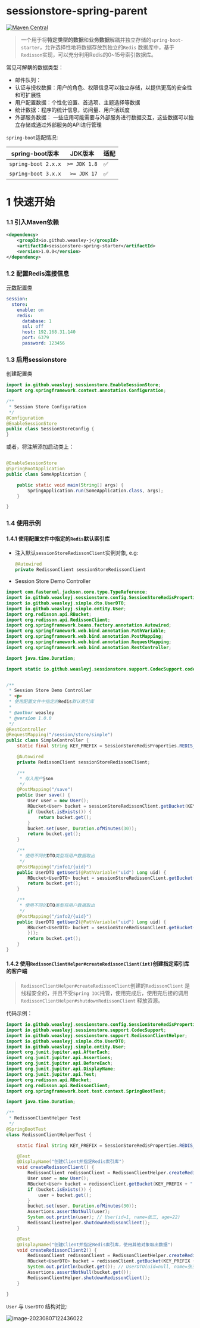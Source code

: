 # sessionstore-spring-parent

[![Maven Central](https://img.shields.io/maven-central/v/io.github.weasley-j/sessionstore-spring-starter)](https://search.maven.org/artifact/io.github.weasley-j/sessionstore-spring-starter)

> 一个用于将**特定类型的数据**和**业务数据**解耦并独立存储的`spring-boot-starter`，允许选择性地将数据存放到独立的`Redis`
> 数据库中，基于`Redisson`实现，可以充分利用Redis的0~15号索引数据库。



常见可解耦的数据类型：

- 邮件队列：
- 认证与授权数据：用户的角色、权限信息可以独立存储，以提供更高的安全性和可扩展性
- 用户配置数据：个性化设置、首选项、主题选择等数据
- 统计数据：程序的统计信息，访问量、用户活跃度
- 外部服务数据： 一些应用可能需要与外部服务进行数据交互，这些数据可以独立存储或通过外部服务的API进行管理



`spring-boot`适配情况: 

| spring-boot版本       | JDK版本        | 适配 |
|---------------------|--------------|----|
| `spring-boot 2.x.x` | `>= JDK 1.8` | ✅  |
| `spring-boot 3.x.x` | ` >= JDK 17` | ✅  |



# 1 快速开始

### 1.1 引入Maven依赖

```xml
<dependency>
    <groupId>io.github.weasley-j</groupId>
    <artifactId>sessionstore-spring-starter</artifactId>
    <version>1.0.0</version>
</dependency>
```

### 1.2 配置Redis连接信息

[元数配置类](https://github.com/Weasley-J/sessionstore-spring-parent/blob/main/sessionstore-spring-starter/src/main/java/io/github/weasleyj/sessionstore/config/SessionStoreRedisProperties.java#L20-L69)

```yaml
session:
  store:
    enable: on
    redis:
      database: 1
      ssl: off
      host: 192.168.31.140
      port: 6379
      password: 123456
```

### 1.3 启用sessionstore

创建配置类

```java
import io.github.weasleyj.sessionstore.EnableSessionStore;
import org.springframework.context.annotation.Configuration;

/**
 * Session Store Configuration
 */
@Configuration
@EnableSessionStore
public class SessionStoreConfig {
}
```

或者，将注解添加启动类上：

```java

@EnableSessionStore
@SpringBootApplication
public class SomeApplication {

    public static void main(String[] args) {
        SpringApplication.run(SomeApplication.class, args);
    }

}
```

### 1.4 使用示例

#### 1.4.1 使用配置文件中指定的`Redis`默认索引库

- 注入默认`sessionStoreRedissonClient`实例对象, e.g:

  ```java
  @Autowired
  private RedissonClient sessionStoreRedissonClient
  ```

- Session Store Demo Controller

```java
import com.fasterxml.jackson.core.type.TypeReference;
import io.github.weasleyj.sessionstore.config.SessionStoreRedisProperties;
import io.github.weasleyj.simple.dto.UserDTO;
import io.github.weasleyj.simple.entity.User;
import org.redisson.api.RBucket;
import org.redisson.api.RedissonClient;
import org.springframework.beans.factory.annotation.Autowired;
import org.springframework.web.bind.annotation.PathVariable;
import org.springframework.web.bind.annotation.PostMapping;
import org.springframework.web.bind.annotation.RequestMapping;
import org.springframework.web.bind.annotation.RestController;

import java.time.Duration;

import static io.github.weasleyj.sessionstore.support.CodecSupport.codec;


/**
 * Session Store Demo Controller
 * <p>
 * 使用配置文件中指定的Redis默认索引库
 *
 * @author weasley
 * @version 1.0.0
 */
@RestController
@RequestMapping("/session/store/simple")
public class SimpleController {
    static final String KEY_PREFIX = SessionStoreRedisProperties.REDIS_KEY_PREFIX;

    @Autowired
    private RedissonClient sessionStoreRedissonClient;

    /**
     * 存入用户json
     */
    @PostMapping("/save")
    public User save() {
        User user = new User();
        RBucket<User> bucket = sessionStoreRedissonClient.getBucket(KEY_PREFIX + ":" + user.getId());
        if (bucket.isExists()) {
            return bucket.get();
        }
        bucket.set(user, Duration.ofMinutes(30));
        return bucket.get();
    }

    /**
     * 使用不同的DTO类型将用户数据取出
     */
    @PostMapping("/info1/{uid}")
    public UserDTO getUser1(@PathVariable("uid") Long uid) {
        RBucket<UserDTO> bucket = sessionStoreRedissonClient.getBucket(KEY_PREFIX + ":" + uid, codec(UserDTO.class));
        return bucket.get();
    }

    /**
     * 使用不同的DTO类型将用户数据取出
     */
    @PostMapping("/info2/{uid}")
    public UserDTO getUser2(@PathVariable("uid") Long uid) {
        RBucket<UserDTO> bucket = sessionStoreRedissonClient.getBucket(KEY_PREFIX + ":" + uid, codec(new TypeReference<UserDTO>() {
        }));
        return bucket.get();
    }
}
```



#### 1.4.2 使用`RedissonClientHelper#createRedissonClient(int)`创建指定索引库的客户端

> `RedissonClientHelper#createRedissonClient`创建的`RedissonClient` 是线程安全的，并且不受`Spring IOC`托管，使用完成后，使用完后接的调用 `RedissonClientHelper#shutdownRedissonClient` 释放资源。

代码示例：

```java
import io.github.weasleyj.sessionstore.config.SessionStoreRedisProperties;
import io.github.weasleyj.sessionstore.support.CodecSupport;
import io.github.weasleyj.sessionstore.support.RedissonClientHelper;
import io.github.weasleyj.simple.dto.UserDTO;
import io.github.weasleyj.simple.entity.User;
import org.junit.jupiter.api.AfterEach;
import org.junit.jupiter.api.Assertions;
import org.junit.jupiter.api.BeforeEach;
import org.junit.jupiter.api.DisplayName;
import org.junit.jupiter.api.Test;
import org.redisson.api.RBucket;
import org.redisson.api.RedissonClient;
import org.springframework.boot.test.context.SpringBootTest;

import java.time.Duration;

/**
 * RedissonClientHelper Test
 */
@SpringBootTest
class RedissonClientHelperTest {

    static final String KEY_PREFIX = SessionStoreRedisProperties.REDIS_KEY_PREFIX;

    @Test
    @DisplayName("创建Client并指定Redis索引库")
    void createRedissonClient() {
        RedissonClient redissonClient = RedissonClientHelper.createRedissonClient(2);
        User user = new User();
        RBucket<User> bucket = redissonClient.getBucket(KEY_PREFIX + ":" + user.getId());
        if (bucket.isExists()) {
            user = bucket.get();
        }
        bucket.set(user, Duration.ofMinutes(30));
        Assertions.assertNotNull(user);
        System.out.println(user); // User(id=1, name=张三, age=22)
        RedissonClientHelper.shutdownRedissonClient();
    }

    @Test
    @DisplayName("创建Client并指定Redis索引库，使用其他对象取出数据")
    void createRedissonClient2() {
        RedissonClient redissonClient = RedissonClientHelper.createRedissonClient(2);
        RBucket<UserDTO> bucket = redissonClient.getBucket(KEY_PREFIX + ":" + 1, CodecSupport.codec(UserDTO.class));
        System.out.println(bucket.get()); // UserDTO(uid=null, name=张三, age=22)
        Assertions.assertNotNull(bucket.get());
        RedissonClientHelper.shutdownRedissonClient();
    }

}
```

`User` 与 `UserDTO` 结构对比:

![image-20230807122436022](https://weasley.oss-cn-shanghai.aliyuncs.com/Photos/image-20230807122436022.png)
